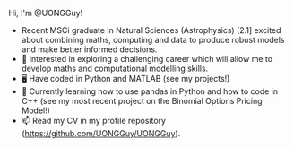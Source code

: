 Hi, I'm @UONGGuy!
- Recent MSCi graduate in Natural Sciences (Astrophysics) [2.1] excited about combining maths, computing and data to produce robust models and make better informed decisions.
- 👀 Interested in exploring a challenging career which will allow me to develop maths and computational modelling skills.
- 🖥️ Have coded in Python and MATLAB (see my projects!)
- 🌱 Currently learning how to use pandas in Python and how to code in C++ (see my most recent project on the Binomial Options Pricing Model!)
- 📫 Read my CV in my profile repository (https://github.com/UONGGuy/UONGGuy).

<!---
- 👋 Hi, I’m @UONGGuy!
- 👀 I’m interested in upskilling.
- 🌱 I’m currently learning about C++.
- 💞️ I’m looking to collaborate on ...
- 📫 How to reach me ...
--->
<!---
UONGGuy/UONGGuy is a ✨ special ✨ repository because its `README.md` (this file) appears on your GitHub profile.
You can click the Preview link to take a look at your changes.
--->
